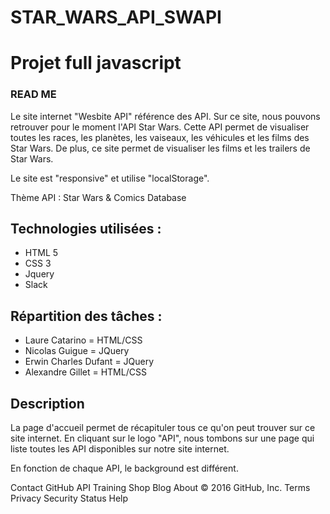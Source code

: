 # STAR_WARS_API_SWAPI
Projet full javascript
=====================

### READ ME

Le site internet "Wesbite API" référence des API. Sur ce site, nous pouvons retrouver pour le moment l'API Star Wars. Cette API permet de visualiser toutes les races, les planètes, les vaiseaux, les véhicules et les films des Star Wars. De plus, ce site permet de visualiser les films et les trailers de Star Wars.

Le site est "responsive" et utilise "localStorage".


Thème API :
Star Wars & Comics Database

## Technologies utilisées :
  - HTML 5
  - CSS 3
  - Jquery
  - Slack


## Répartition des tâches :
  - Laure Catarino = HTML/CSS
  - Nicolas Guigue = JQuery
  - Erwin Charles Dufant = JQuery
  - Alexandre Gillet = HTML/CSS


## Description
La page d'accueil permet de récapituler tous ce qu'on peut trouver sur ce site internet.
En cliquant sur le logo "API", nous tombons sur une page qui liste toutes les API disponibles sur notre site internet.

En fonction de chaque API, le background est différent.



Contact GitHub API Training Shop Blog About
© 2016 GitHub, Inc. Terms Privacy Security Status Help